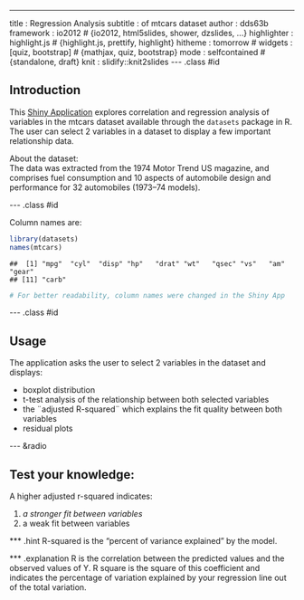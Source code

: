 ---
title       : Regression Analysis
subtitle    : of mtcars dataset
author      : dds63b
framework   : io2012        # {io2012, html5slides, shower, dzslides, ...}
highlighter : highlight.js  # {highlight.js, prettify, highlight}
hitheme     : tomorrow      # 
widgets     : [quiz, bootstrap]            # {mathjax, quiz, bootstrap}
mode        : selfcontained # {standalone, draft}
knit        : slidify::knit2slides
--- .class #id 

## Introduction

This [Shiny Application](https://dds63b.shinyapps.io/mtcarsApp/) explores correlation and regression analysis of variables in the mtcars dataset available through the ```datasets``` package in R. The user can select 2 variables in a dataset to display a few important relationship data.  

About the dataset:  
The data was extracted from the 1974 Motor Trend US magazine, and comprises fuel consumption and 10 aspects of automobile design and performance for 32 automobiles (1973–74 models). 

--- .class #id 

Column names are:

```r
library(datasets)
names(mtcars)
```

```
##  [1] "mpg"  "cyl"  "disp" "hp"   "drat" "wt"   "qsec" "vs"   "am"   "gear"
## [11] "carb"
```

```r
# For better readability, column names were changed in the Shiny App
```

--- .class #id 

## Usage
The application asks the user to select 2 variables in the dataset and displays:
* boxplot distribution
* t-test analysis of the relationship between both selected variables
* the ¨adjusted R-squared¨ which explains the fit quality between both variables
* residual plots

--- &radio

## Test your knowledge:
A higher adjusted r-squared indicates:

1. _a stronger fit between variables_
2. a weak fit between variables

*** .hint
R-squared is the “percent of variance explained” by the model.

*** .explanation
R is the correlation between the predicted values and the observed values of Y. R square is the square of this coefficient and indicates the percentage of variation explained by your regression line out of the total variation.

